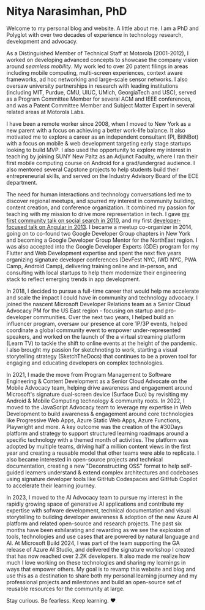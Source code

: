 # Nitya Narasimhan, PhD

Welcome to my personal blog and website. A little about me. I am a PhD and Polyglot with over two decades of experience in technology research, development and advocacy. 

As a Distinguished Member of Technical Staff at Motorola (2001-2012), I worked on developing advanced concepts to showcase the company vision around _seamless mobility_. My work led to over 20 patent filings in areas including mobile computing, multi-screen experiences, context aware frameworks, ad hoc networking and large-scale sensor networks. I also oversaw university partnerships in research with leading institutions (including MIT, Purdue, CMU, UIUC, UMich, GeorgiaTech and USC), served as a Program Committee Member for several ACM and IEEE conferences, and was a Patent Committee Member and Subject Matter Expert in several related areas at Motorola Labs.

I have been a remote worker since 2008, when I moved to New York as a new parent with a focus on achieving a better work-life balance. It also motivated me to explore a career as an independent consultant (PI, BitNBot) with a focus on mobile & web development targeting early stage startups looking to build MVP. I also used the opportunity to explore my interest in teaching by joining SUNY New Paltz as an Adjunct Faculty, where I ran their first mobile computing course on Android for a grad/undergrad audience. I also mentored several Capstone projects to help students build their entrepreneurial skills, and served on the Industry Advisory Board of the ECE department.

The need for human interactions and technology conversations led me to discover regional meetups, and spurred my interest in community building, content creation, and conference organization. It combined my passion for teaching with my mission to drive more representation in tech. I gave [my first community talk on social search in 2010](https://www.slideshare.net/nitya/the-evolution-of-social-search), and my first [developer-focused talk on Angular in 2013](https://www.slideshare.net/slideshow/angularjs-deep-dives-nyc-gdg-apr-2013/19897181). I became a meetup co-organizer in 2014, going on to co-found two Google Developer Group chapters in New York and becoming a Google Developer Group Mentor for the NorthEast region. I was also accepted into the Google Developer Experts (GDE) program for my Flutter and Web Development expertise and spent the next five years organizing signature developer conferences (DevFest NYC, IWD NYC, PWA Camp, Android Camp), delivering training online and in-person, and consulting with local startups to help them modernize their engineering stack to reflect emerging trends in app development.

In 2018, I decided to pursue a full-time career that would help me accelerate and scale the impact I could have in community and technology advocacy. I joined the nascent Microsoft Developer Relations team as a Senior Cloud Advocacy PM for the US East region - focusing on startup and pro-developer communities. Over the next two years, I helped build an influencer program, oversaw our presence at core 1P/3P events, helped coordinate a global community event to empower under-represented speakers, and worked on the launch of the a virtual streaming platform (Learn TV) to tackle the shift to online events at the height of the pandemic. I also brought my passion for sketchnoting to work, starting a visual storytelling strategy (SketchTheDocs) that continues to be a proven tool for engaging and educating developers on complex technologies.

In 2021, I made the move from Program Management to Software Engineering & Content Development as a Senior Cloud Advocate on the Mobile Advocacy team, helping drive awareness and engagement around Microsoft's signature dual-screen device (Surface Duo) by revisiting my Android & Mobile Computing technology & community roots. In 2022, I moved to the JavaScript Advocacy team to leverage my expertise in Web Development to build awareness & engagement around core technologies like Progressive Web Apps, Azure Static Web Apps, Azure Functions, Playwright and more. A key outcome was the creation of the #30Days platform and strategy to support structured learning roadmaps around a specific technology with a themed month of activities. The platform was adopted by multiple teams, driving half a million content views in the first year and creating a reusable model that other teams were able to replicate. I also became interested in open-source projects and technical documentation, creating a new "Deconstructing OSS" format to help self-guided learners understand & extend complex architectures and codebases using signature developer tools like GitHub Codespaces and GitHub Copilot to accelerate their learning journey.

In 2023, I moved to the AI Advocacy team to pursue my interest in the rapidly growing space of generative AI applications and contribute my expertise with sofware development, technical documentation and visual storytelling to building developer awareness & adoption of the new Azure AI platform and related open-source and research projects. The past six months have been exhilarating and rewarding as we see the explosion of tools, technologies and use cases that are powered by natural language and AI. At Microsoft Build 2024, I was part of the team supporting the GA release of Azure AI Studio, and delivered the signature workshop I created that has now reached over 2.2K developers. It also made me realize how much I love working on these technologies and sharing my learnings in ways that empower others. My goal is to revamp this website and blog and use this as a destination to share both my personal learning journey and my professional projects and milestones and build an open-source set of reusable resources for the community at large.

Stay curious. Be fearless. Keep learning. ♥️